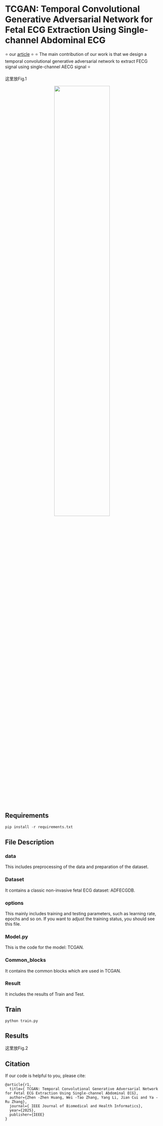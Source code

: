 # TCGAN: Temporal Convolutional Generative Adversarial Network for Fetal ECG Extraction Using Single-channel Abdominal ECG

⭐ our [article](https://ieeexplore.ieee.org/document/10818591) ⭐ 
⭐ The main contribution of our work is that we design a temporal convolutional generative adversarial network to extract FECG signal using single-channel AECG signal ⭐ 

这里放Fig.1

<p align="center"> <img src="Fig/framework.png" width="60%"> </p>


## Requirements

```python
pip install -r requirements.txt
```
## File Description
### data
This includes preprocessing of the data and preparation of the dataset.
### Dataset
It contains a classic non-invasive fetal ECG dataset: ADFECGDB.
### options
This mainly includes training and testing parameters, such as learning rate, epochs and so on. If you want to adjust the training status, you should see this file.
### Model.py
This is the code for the model: TCGAN.
### Common_blocks
It contains the common blocks which are used in TCGAN.
### Result
It includes the results of Train and Test.


## Train
```
python train.py
```
## Results
这里放Fig.2

## Citation
If our code is helpful to you, please cite:

```
@article{r1,
  title={ TCGAN: Temporal Convolutional Generative Adversarial Network for Fetal ECG Extraction Using Single-channel Abdominal ECG},
  author={Zhen -Zhen Huang, Wei -Tao Zhang, Yang Li, Jian Cui and Ya -Ru Zhang},
  journal={ IEEE Journal of Biomedical and Health Informatics},
  year={2025},
  publisher={IEEE}
}
```

